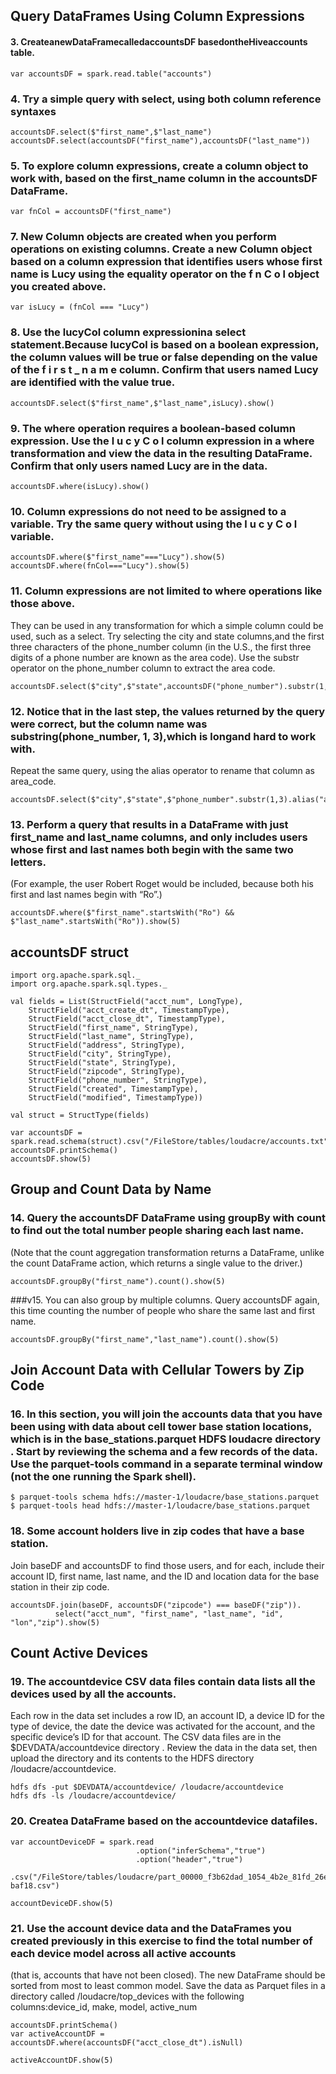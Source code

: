## Query DataFrames Using Column Expressions


#### 3. CreateanewDataFramecalledaccountsDF basedontheHiveaccounts table.
```
var accountsDF = spark.read.table("accounts")
```


### 4. Try a simple query with select, using both column reference syntaxes
```
accountsDF.select($"first_name",$"last_name")
accountsDF.select(accountsDF("first_name"),accountsDF("last_name"))
```

### 5. To explore column expressions, create a column object to work with, based on the first_name column in the accountsDF DataFrame.
```
var fnCol = accountsDF("first_name")
```

### 7. New Column objects are created when you perform operations on existing columns. Create a new Column object based on a column expression that identifies users whose first name is Lucy using the equality operator on the f n C o l object you created above.
```
var isLucy = (fnCol === "Lucy")
```

### 8. Use the lucyCol column expressionina select statement.Because lucyCol is based on a boolean expression, the column values will be true or false depending on the value of the f i r s t _ n a m e column. Confirm that users named Lucy are identified with the value true.
```
accountsDF.select($"first_name",$"last_name",isLucy).show()
```

### 9. The where operation requires a boolean-based column expression. Use the l u c y C o l column expression in a where transformation and view the data in the resulting DataFrame. Confirm that only users named Lucy are in the data.
```
accountsDF.where(isLucy).show()
```

### 10. Column expressions do not need to be assigned to a variable. Try the same query without using the l u c y C o l variable.
```
accountsDF.where($"first_name"==="Lucy").show(5)
accountsDF.where(fnCol==="Lucy").show(5)
```


### 11. Column expressions are not limited to where operations like those above. 
They can be used in any transformation for which a simple column could be used, such as a select.
Try selecting the city and state columns,and the first three characters of the phone_number column 
(in the U.S., the first three digits of a phone number are known as the area code). 
Use the substr operator on the phone_number column to extract the area code.
```
accountsDF.select($"city",$"state",accountsDF("phone_number").substr(1,3)).show(5)
```
### 12. Notice that in the last step, the values returned by the query were correct, but the column name was substring(phone_number, 1, 3),which is longand hard to work with. 
 Repeat the same query, using the alias operator to rename that column as area_code.
```
accountsDF.select($"city",$"state",$"phone_number".substr(1,3).alias("area_code")).show(5)
```

### 13. Perform a query that results in a DataFrame with just first_name and last_name columns, and only includes users whose first and last names both begin with the same two letters. 
(For example, the user Robert Roget would be included, because both his first and last names begin with “Ro”.)
```
accountsDF.where($"first_name".startsWith("Ro") && $"last_name".startsWith("Ro")).show(5)
```

## accountsDF struct
```
import org.apache.spark.sql._
import org.apache.spark.sql.types._

val fields = List(StructField("acct_num", LongType),
    StructField("acct_create_dt", TimestampType),
    StructField("acct_close_dt", TimestampType),
    StructField("first_name", StringType),
    StructField("last_name", StringType),
    StructField("address", StringType),
    StructField("city", StringType),                  
    StructField("state", StringType),
    StructField("zipcode", StringType),
    StructField("phone_number", StringType),
    StructField("created", TimestampType),                  
    StructField("modified", TimestampType))

val struct = StructType(fields)

var accountsDF = spark.read.schema(struct).csv("/FileStore/tables/loudacre/accounts.txt")
accountsDF.printSchema()
accountsDF.show(5)
```

## Group and Count Data by Name

### 14. Query the accountsDF DataFrame using groupBy with count to find out the total number people sharing each last name. 
 (Note that the count aggregation transformation returns a DataFrame, unlike the count DataFrame action, which returns a single value to the driver.)
```
accountsDF.groupBy("first_name").count().show(5)
```

###v15. You can also group by multiple columns. Query accountsDF again, this time counting the number of people who share the same last and first name.
```
accountsDF.groupBy("first_name","last_name").count().show(5)
```

## Join Account Data with Cellular Towers by Zip Code

### 16. In this section, you will join the accounts data that you have been using with data about cell tower base station locations, which is in the base_stations.parquet HDFS loudacre directory . Start by reviewing the schema and a few records of the data. Use the parquet-tools command in a separate terminal window (not the one running the Spark shell).
 ```
$ parquet-tools schema hdfs://master-1/loudacre/base_stations.parquet 
$ parquet-tools head hdfs://master-1/loudacre/base_stations.parquet
```
### 18. Some account holders live in zip codes that have a base station. 
 Join baseDF and accountsDF to find those users, and for each, include their account ID, first name, last name, and the ID and location data for the base station in their zip code.
```
accountsDF.join(baseDF, accountsDF("zipcode") === baseDF("zip")).
          select("acct_num", "first_name", "last_name", "id", "lon","zip").show(5)
```

## Count Active Devices
### 19. The accountdevice CSV data files contain data lists all the devices used by all the accounts. 
 Each row in the data set includes a row ID, an account ID, a device ID for the type of device, the date the device was activated for the account, and the specific device’s ID for that account.
 The CSV data files are in the $DEVDATA/accountdevice directory . 
Review the data in the data set, then upload the directory and its contents to the HDFS directory /loudacre/accountdevice.
```
hdfs dfs -put $DEVDATA/accountdevice/ /loudacre/accountdevice
hdfs dfs -ls /loudacre/accountdevice/
```
### 20. Createa DataFrame based on the accountdevice datafiles.
```
var accountDeviceDF = spark.read
                            .option("inferSchema","true")
                            .option("header","true")
                            .csv("/FileStore/tables/loudacre/part_00000_f3b62dad_1054_4b2e_81fd_26e54c2ae76a-baf18.csv")

accountDeviceDF.show(5)
```

### 21. Use the account device data and the DataFrames you created previously in this exercise to find the total number of each device model across all active accounts 
 (that is, accounts that have not been closed). 
 The new DataFrame should be sorted from most to least common model. 
 Save the data as Parquet files in a directory called /loudacre/top_devices with the following columns:device_id, make, model, active_num
 ```
accountsDF.printSchema()
var activeAccountDF = accountsDF.where(accountsDF("acct_close_dt").isNull)
                          
activeAccountDF.show(5)

```
